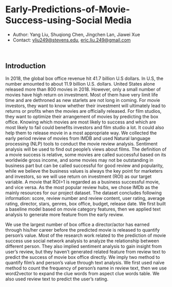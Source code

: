 # Early-Predictions-of-Movie-Success-using-Social Media

- Author: Yang Liu, Shuqiong Chen, Jingchen Lan, Jiawei Xue
- Contact: yliu249@stevens.edu, eric.liu.249@gmail.com
<br>


## Introduction<br>

In 2018, the global box office revenue hit 41.7 billion U.S dollars. In U.S, the number amounted to about 11.9 billion U.S. dollars. United States alone released more than 800 movies in 2018. However, only a small number of movies have high return on investment. Most of them have very limit life time and are dethroned as new starlets are not long in coming. For movie investors, they want to know whether their investment will ultimately lead to returns or profits when the movies are officially released. For film studios, they want to optimize their arrangement of movies by predicting the box office. Knowing which movies are most likely to success and which are most likely to fail could benefits investors and film studio a lot. It could also help them to release movie in a most appropriate way. 
We collected the early period review of movies from IMDB and used Natural language processing (NLP) tools to conduct the movie review analysis. Sentiment analysis will be used to find out people’s views about films. The definition of a movie success is relative, some movies are called successful based on its worldwide gross income, and some movies may not be outstanding in business part but can be called successful for good review and popularity, while we believe the business values is always the key point for marketers and investors, so we will use return on investment (ROI) as our target variable. A movie that ROI>1 is regarded as a business successful movie, and vice versa.
As the most popular review hubs, we chose IMDb as the mainly resources for our project dataset. The dataset concludes following information: score, review number and review content, user rating, average rating, director, stars, genres, box office, budget, release date. We first built a baseline model based on movie category features, then we applied text analysis to generate more feature from the early review. 

We use the largest number of box office a director/actor has earned through his/her career before the predicted movie is released to quantify person’s value. Most of the research work related to the prediction of movie success use social network analysis to analyze the relationship between different person. They also implied sentiment analysis to gain insight from user’s review, but they haven’t generated related feature from review text to predict the success of movie box office directly. We imply two method to quantify film’s and person’s value through text analysis. We first used naïve method to count the frequency of person’s name in review text, then we use word2vector to expand the clue words from aspect clue words table. We also used review text to predict the user’s rating.
